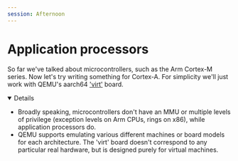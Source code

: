 ```yaml
---
session: Afternoon
---
```


# Application processors

So far we've talked about microcontrollers, such as the Arm Cortex-M series. Now
let's try writing something for Cortex-A. For simplicity we'll just work with
QEMU's aarch64
['virt'](https://qemu-project.gitlab.io/qemu/system/arm/virt.html) board.

<details open="true">

- Broadly speaking, microcontrollers don't have an MMU or multiple levels of
  privilege (exception levels on Arm CPUs, rings on x86), while application
  processors do.
- QEMU supports emulating various different machines or board models for each
  architecture. The 'virt' board doesn't correspond to any particular real
  hardware, but is designed purely for virtual machines.

</details>
